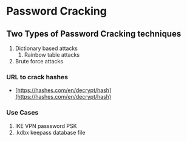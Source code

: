 # Password Cracking

## Two Types of Password Cracking techniques

1. Dictionary based attacks
   1. Rainbow table attacks
2. Brute force attacks

### URL to crack hashes

* [https://hashes.com/en/decrypt/hash](https://hashes.com/en/decrypt/hash)

### Use Cases

1. IKE VPN passsword PSK
2. .kdbx keepass database file

